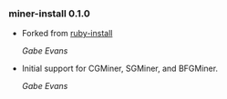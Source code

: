 ### miner-install 0.1.0

* Forked from [ruby-install](https://github.com/postmodern/ruby-install)

  *Gabe Evans*

* Initial support for CGMiner, SGMiner, and BFGMiner.

  *Gabe Evans*
